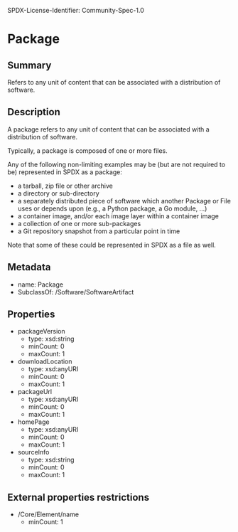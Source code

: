 SPDX-License-Identifier: Community-Spec-1.0

# Package

## Summary

Refers to any unit of content that can be associated with a distribution of
software.

## Description

A package refers to any unit of content that can be associated with a
distribution of software.

Typically, a package is composed of one or more files.  

Any of the following non-limiting examples may be (but are not required to be)
represented in SPDX as a package:

- a tarball, zip file or other archive
- a directory or sub-directory
- a separately distributed piece of software which another Package or File uses
  or depends upon (e.g., a Python package, a Go module, ...)
- a container image, and/or each image layer within a container image
- a collection of one or more sub-packages
- a Git repository snapshot from a particular point in time

Note that some of these could be represented in SPDX as a file as well.

## Metadata

- name: Package
- SubclassOf: /Software/SoftwareArtifact

## Properties

- packageVersion
  - type: xsd:string
  - minCount: 0
  - maxCount: 1
- downloadLocation
  - type: xsd:anyURI
  - minCount: 0
  - maxCount: 1
- packageUrl
  - type: xsd:anyURI
  - minCount: 0
  - maxCount: 1
- homePage
  - type: xsd:anyURI
  - minCount: 0
  - maxCount: 1
- sourceInfo
  - type: xsd:string
  - minCount: 0
  - maxCount: 1

## External properties restrictions

- /Core/Element/name
  - minCount: 1

